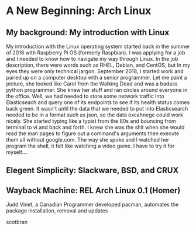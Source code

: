 # A New Beginning: Arch Linux 
## My background: My introduction with Linux
My introduction with the Linux operating system started back in the summer of 2018 with Raspberry Pi OS (formerly Raspbian). I was applying for a job and I needed to know how to navigate my way through Linux. In the job description, there were words such as RHEL, Debian, and CentOS, but In my eyes they were only technical jargon. September 2018, I started work and paried up on a computer desktop with a senior programmer. Let me paint a picture, she looked like Carol from the Walking Dead and was a badass python programmer. She knew her stuff and ran circles around everyone in the office. Well, we had needed to store some network traffic into Elasticseach and query one of its endpoints to see if its health status comes back green. It wasn't until the data that we needed to put into Elasticsearch needed to be in a format such as json, so the data excahnege could work nicely. She started typing like a typist from the 80s and bouncing from terminal to vi and back and forth. I knew she was the shit when she would read the man pages to figure out a command's arguments then execute them all without google.com. The way she spoke and I watched her program the shell, it felt like watching a video game. I have to try it for myself.... 
## Elegent Simplicity: Slackware, BSD, and CRUX
## Wayback Machine: REL Arch Linux 0.1 (Homer)
Judd Vinet, a Canadian Programmer
developed pacman, automates the package installation, removal and updates



scotbran